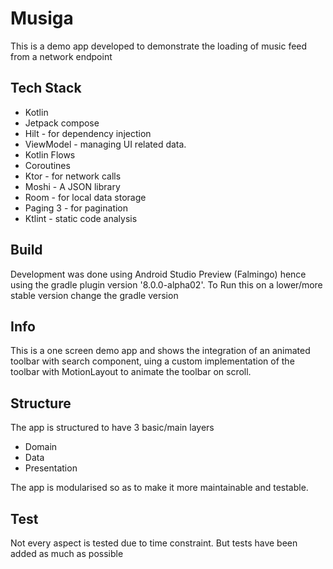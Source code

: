 # Musiga
This is a demo app developed to demonstrate the loading of music feed from a network endpoint

## Tech Stack
- Kotlin 
- Jetpack compose
- Hilt - for dependency injection
- ViewModel - managing UI related data.
- Kotlin Flows
- Coroutines
- Ktor - for network calls
- Moshi - A JSON library 
- Room - for local data storage
- Paging 3 - for pagination
- Ktlint - static code analysis


## Build 
Development was done using Android Studio Preview (Falmingo) hence using the gradle plugin version '8.0.0-alpha02'. To Run this on a lower/more stable version change the gradle version

## Info
This is a one screen demo app and shows the integration of an animated toolbar with search component, uing a custom implementation of the toolbar with MotionLayout to animate the toolbar on scroll.

## Structure
The app is structured to have 3 basic/main layers
- Domain
- Data
- Presentation

The app is modularised so as to make it more maintainable and testable.

## Test
Not every aspect is tested due to time constraint. But tests have been added as much as possible 

